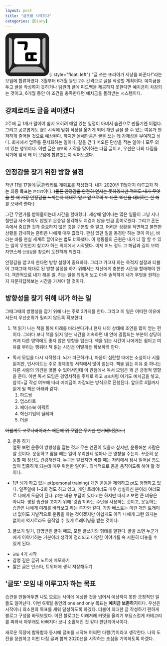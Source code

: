 ```yaml
---
layout: post
title: "글또를 시작하다"
categories: [Diary]
---
```

![image](../images/geultto_symbol.png){: style="float: left"}
"글 쓰는 또라이가 세상을 바꾼다!"라는 모임에 합류하였다. 3월부터 6개월 동안 2주 간격으로 글을 작성할 계획이다. 예치금을 두고 글을 작성하지 못하거나 팀원의 글에 피드백을 제공하지 못한다면 예치금이 차감되는 것이고, 6개월 동안 이 조건을 충족한다면 예치금을 돌려받는 시스템이다.

## 강제로라도 글을 써야겠다
2주에 글 1개가 말이야 쉽지 오히려 매일 있는 일정이 아녀서 습관으로 만들기엔 어렵다. 그리고 공교롭게도 `글또` 시작에 맞춰 직장을 옮기게 되어 개인 글을 쓸 수 있는 여유가 현저하게 줄어들 것으로 예상된다. 하지만 올해만큼은 글을 쓰는 데 강제성을 부여하고 싶다. 회사에서 업무를 문서화하는 일이나, 길을 걷다 떠오른 단상을 적는 일이나 모두 의미 있는 행위이다. 이번 글은 `글또`의 시작을 맞이하는 다짐 글이고, 우선은 나의 다짐을 적기에 앞서 왜 이 모임에 합류했는지 적어보겠다.

## 안정감을 찾기 위한 방향 설정
작년 11월 17일에 ![만타라트 계획표](https://news.joins.com/article/19520959)를 작성했다. 내가 2020년 11월까지 이루고자 하는 최종 목표는 `안정감`이다. ~~(물론 안정감을 완전히 얻지는 못하겠지만 적어도 내가 무엇을 할 때 가장 안정감을 느끼는지 제대로 알고 앞으로의 또 다른 10년을 대비하는 한 해를 보내려 한다.)~~

그간 무언가를 받아들이는데 시간을 할애했다. 세상에 일어나는 많은 일들이 그냥 지나칠만큼 사소하지도 않았고 온종일 생각해도 지겹지 않을 만큼 흥미로웠다. 그리고 혼돈 속에서 중요한 것과 중요하지 않은 것을 구분할 줄 알고, 어려운 상황을 직면하고 불편한 상황을 감내하는 훈련은 나에게 매우 값졌다. 관심 있던 일을 동경만 하는 것이 아닌, 바라는 바를 현실 세계로 끌어오는 법도 터득했다. 이 행동들의 근원은 내가 더 잘 할 수 있는 일이 무엇인지 찾고자 하는 의지에서 시작됐다. 이제 어느 정도 그 해답과 길이 보여 자연스레 `안정감`을 찾으러 도전하게 되었다.

안정감을 얻고자 한다면 방향 설정이 중요하다. 그리고 가고자 하는 목적지 설정과 더불어 그때그때 제대로 된 방향 설정을 하기 위해서는 자신에게 충분한 시간을 할애해야 한다. 객관적으로 내가 해온 일, 하는 일을 되짚어 보고 아주 솔직하게 내가 무엇을 원하는지 자문자답해보는 시간을 가져야 할 것이다.


## 방향성을 찾기 위해 내가 하는 일
그때그때의 방향성을 잡기 위해 나는 주로 3가지를 한다. 그리고 이 일은 어떠한 이유에서든지 우선순위가 밀리지 않도록 확보한다.

1. 책 읽기
나는 책을 통해 미래를 바라본다거나 현재 나의 상태에 조언을 많이 얻는 편이다. 그러다 보니 책을 읽지 않는 시간을 지속하면 내 안에 결핍되는 부분이 상당히 커져 다른 영역에도 좋지 않은 영향을 입는다. 책을 읽는 시간이 나에게는 쉼이고 여유를 부리는 행위라 책 읽는 시간은 어떻게든 확보하려 한다.

* 독서 모임을 다시 시작했다.
뇌가 피곤하거나, 마음이 심란할 때에는 소설이나 시를 읽지만, 인사이트는 주로 경제경영 서적에서 많이 얻는다. 책을 읽는 이유 중 하나는 다른 사람의 의견을 엿볼 수 있어서인데 이 관점에서 독서 모임은 꽤 큰 긍정적 영향을 준다. 이번 독서 모임은 경영서적을 주제로 하고 `글또`처럼 여기도 예치금을 넣고, 참석+글 작성 여부에 따라 예치금이 차감되는 방식으로 진행된다. 앞으로 4월까지 읽게 될 책은 아래와 같다.
  1. 하드씽
  2. 업스타트
  3. 페이스북 이펙트
  4. 혁신기업의 딜레마
  5. 더골

~~아쉽게도 코로나바이러스 때문에 위 모임은 무기한 연기돼버렸다.:(~~


2. 운동 하기  
얼핏 보면 운동이 방향성을 잡는 것과 무슨 연관이 있을까 싶지만, 운동해본 사람은 알 것이다. 운동하고 땀을 빼는 일이 우리한테 얼마나 큰 영향을 주는지. 꾸준히 운동할 때 정신도 건강해진다. 누구든 알겠지만 바쁠 때는 자리에서 잠시 일어날 틈도 없이 집중하게 되는데 매우 위험한 일이다. 의식적으로 몸을 움직이도록 해야 할 것이다.

* 1년 넘게 하고 있는 pt(personal training)
개인 운동을 제외하고 pt도 병행하고 있다. 일주일에 1~2회 정도 하고 있고, 개인 트레이너도 매우 성실하신 분이라 여러모로 나에게 도움이 된다. pt는 비용 부담이 있다고는 하지만 따지고 보면 큰 비용은 아니다. 생활 습관을 고치기 위해 '강습'이라는 수단을 사용하는 것이고, 운동하는 습관은 나에게 미래를 바라보고 하는 투자와 같다. 가장 베스트는 이런 개인 트레이너 없이도 자발적으로 운동을 하는 것이겠지만 아쉽게도 아직 나에게 그런 의지는 없어서 억지로라도 움직일 수 있게 트레이닝을 받는 것이다.


3. 글쓰기
일기, 감명받은 글귀 메모, 모든 글쓰기의 형태를 말한다. 글을 쓰면 누군가에게 이야기하는 기분이라 생각이 정리되고 다양한 이야기를 속 시원히 터놓을 수 있게 된다.

*  `글또` 4기 시작
* 감명 깊은 글귀 노트에 메모하기
* 짧은 글은 인스타, 트위터에 생각 저장해두기

## '글또' 모임 내 이루고자 하는 목표
습관을 만들어두면 나도 모르는 사이에 예상한 것을 넘어서 예상하지 못한 긍정적인 일들도 일어난다.
이번 6개월 동안의 one and only 목표는 **예치금 보존하기**이다. 우선은 시작이니 최소한의 목표를 세워 달성하도록 하겠다. 더불어 최대한 글 작성하기 편하게 블로그 구성을 바꿔보았다. 이전 블로그는 이래저래 커밋을 올리기 부담스럽게 카테고리를 짜와서 아무래도 바빠지다 보니 소홀해진 것 같다 판단되어서이다.

새로운 직장에 합류함과 동시에 글또를 시작해 어쩌면 다행(?)이라고 생각한다. 나의 도전을 응원하고 이번 다짐 글과 함께 2020년을 시작하는 초심을 기억하도록 하겠다.
